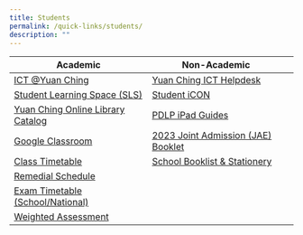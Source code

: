 ```yaml
---
title: Students
permalink: /quick-links/students/
description: ""
---
```

| Academic | Non-Academic | |
| -------- | -------- | -------- |
|[ICT @Yuan Ching](https://go.gov.sg/ycss-ict)     | [Yuan Ching ICT Helpdesk](https://go.gov.sg/yuanching-ict-helpdesk) | |  |
|[Student Learning Space (SLS)](https://vle.learning.moe.edu.sg/login)    | [Student iCON](https://workspace.google.com/dashboard) | |  |
|[Yuan Ching Online Library Catalog](https://schoolibrary.moe.edu.sg/yuanchingsec)    |[PDLP iPad Guides](https://go.gov.sg/ycs-pdlp-ipadguide) | |  |
| [Google Classroom](https://classroom.google.com/)    |[2023 Joint Admission (JAE) Booklet](/files/2023%20JAE%20Booklet_compressed2.pdf) | |  |
| [Class Timetable](staging.d3su4wj45hy3j2/quick-links/for-students/school-daily-routines/class-timetable/)   |[School Booklist & Stationery](https://staging.d3su4wj45hy3j2.amplifyapp.com/quick-links/for-students/school-booklist-n-stationery/) | | |
| [Remedial Schedule](https://staging.d3su4wj45hy3j2.amplifyapp.com/quick-links/for-students/school-daily-routines/remedials-schedule/)   |  | | |
| [Exam Timetable (School/National)](https://staging.d3su4wj45hy3j2.amplifyapp.com/quick-links/for-students/school-daily-routines/exam-timetable-school-national/)    | | | |
| [Weighted Assessment](https://staging.d3su4wj45hy3j2.amplifyapp.com/quick-links/for-students/school-daily-routines/weighted-assessment/)    | | | |